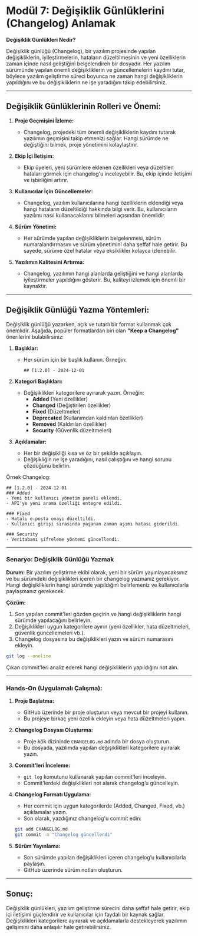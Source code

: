 # **Modül 7: Değişiklik Günlüklerini (Changelog) Anlamak**

**Değişiklik Günlükleri Nedir?**

Değişiklik günlüğü (Changelog), bir yazılım projesinde yapılan değişikliklerin, iyileştirmelerin, hataların düzeltilmesinin ve yeni özelliklerin zaman içinde nasıl geliştiğini belgelendiren bir dosyadır. Her yazılım sürümünde yapılan önemli değişikliklerin ve güncellemelerin kaydını tutar, böylece yazılım geliştirme süreci boyunca ne zaman hangi değişikliklerin yapıldığını ve bu değişikliklerin ne işe yaradığını takip edebilirsiniz.

---

## **Değişiklik Günlüklerinin Rolleri ve Önemi:**

1. **Proje Geçmişini İzleme:**
   - Changelog, projedeki tüm önemli değişikliklerin kaydını tutarak yazılımın geçmişini takip etmenizi sağlar. Hangi sürümde ne değiştiğini bilmek, proje yönetimini kolaylaştırır.

2. **Ekip İçi İletişim:**
   - Ekip üyeleri, yeni sürümlere eklenen özellikleri veya düzeltilen hataları görmek için changelog'u inceleyebilir. Bu, ekip içinde iletişimi ve işbirliğini artırır.

3. **Kullanıcılar İçin Güncellemeler:**
   - Changelog, yazılım kullanıcılarına hangi özelliklerin eklendiği veya hangi hataların düzeltildiği hakkında bilgi verir. Bu, kullanıcıların yazılımı nasıl kullanacaklarını bilmeleri açısından önemlidir.

4. **Sürüm Yönetimi:**
   - Her sürümde yapılan değişikliklerin belgelenmesi, sürüm numaralandırmasını ve sürüm yönetimini daha şeffaf hale getirir. Bu sayede, sürüme özel hatalar veya eksiklikler kolayca izlenebilir.

5. **Yazılımın Kalitesini Artırma:**
   - Changelog, yazılımın hangi alanlarda geliştiğini ve hangi alanlarda iyileştirmeler yapıldığını gösterir. Bu, kaliteyi izlemek için önemli bir kaynaktır.

---

## **Değişiklik Günlüğü Yazma Yöntemleri:**

Değişiklik günlüğü yazarken, açık ve tutarlı bir format kullanmak çok önemlidir. Aşağıda, popüler formatlardan biri olan **"Keep a Changelog"** önerilerini bulabilirsiniz:

1. **Başlıklar:**
   - Her sürüm için bir başlık kullanın. Örneğin:

     ```text
     ## [1.2.0] - 2024-12-01
     ```

2. **Kategori Başlıkları:**
   - Değişiklikleri kategorilere ayırarak yazın. Örneğin:
     - **Added** (Yeni özellikler)
     - **Changed** (Değiştirilen özellikler)
     - **Fixed** (Düzeltmeler)
     - **Deprecated** (Kullanımdan kaldırılan özellikler)
     - **Removed** (Kaldırılan özellikler)
     - **Security** (Güvenlik düzeltmeleri)

3. **Açıklamalar:**
   - Her bir değişikliği kısa ve öz bir şekilde açıklayın.
   - Değişikliğin ne işe yaradığını, nasıl çalıştığını ve hangi sorunu çözdüğünü belirtin.

Örnek Changelog:

```text
## [1.2.0] - 2024-12-01
### Added
- Yeni bir kullanıcı yönetim paneli eklendi.
- API'ye yeni arama özelliği entegre edildi.

### Fixed
- Hatalı e-posta onayı düzeltildi.
- Kullanıcı girişi sırasında yaşanan zaman aşımı hatası giderildi.

### Security
- Veritabanı şifreleme yöntemi güncellendi.
```

---

### **Senaryo: Değişiklik Günlüğü Yazmak**

**Durum:**
Bir yazılım geliştirme ekibi olarak, yeni bir sürüm yayınlayacaksınız ve bu sürümdeki değişiklikleri içeren bir changelog yazmanız gerekiyor. Hangi değişikliklerin hangi sürümde yapıldığını belirlemeniz ve kullanıcılarla paylaşmanız gerekecek.

**Çözüm:**

1. Son yapılan commit'leri gözden geçirin ve hangi değişikliklerin hangi sürümde yapılacağını belirleyin.
2. Değişiklikleri uygun kategorilere ayırın (yeni özellikler, hata düzeltmeleri, güvenlik güncellemeleri vb.).
3. Changelog dosyasına bu değişiklikleri yazın ve sürüm numarasını ekleyin.

```bash
git log --oneline
```

Çıkan commit'leri analiz ederek hangi değişikliklerin yapıldığını not alın.

---

### **Hands-On (Uygulamalı Çalışma):**

1. **Proje Başlatma:**
   - GitHub üzerinde bir proje oluşturun veya mevcut bir projeyi kullanın.
   - Bu projeye birkaç yeni özellik ekleyin veya hata düzeltmeleri yapın.

2. **Changelog Dosyası Oluşturma:**
   - Proje kök dizininde `CHANGELOG.md` adında bir dosya oluşturun.
   - Bu dosyada, yazılımda yapılan değişiklikleri kategorilere ayırarak yazın.

3. **Commit’leri İnceleme:**
   - `git log` komutunu kullanarak yapılan commit'leri inceleyin.
   - Commit’lerdeki değişiklikleri not alarak changelog’u güncelleyin.

4. **Changelog Formatı Uygulama:**
   - Her commit için uygun kategorilerde (Added, Changed, Fixed, vb.) açıklamalar yazın.
   - Son olarak, yazdığınız changelog'u commit edin:

   ```bash
   git add CHANGELOG.md
   git commit -m "Changelog güncellendi"
   ```

5. **Sürüm Yayınlama:**
   - Son sürümde yapılan değişiklikleri içeren changelog’u kullanıcılarla paylaşın.
   - GitHub üzerinde sürüm notları oluşturun.

---

## **Sonuç:**

Değişiklik günlükleri, yazılım geliştirme sürecini daha şeffaf hale getirir, ekip içi iletişimi güçlendirir ve kullanıcılar için faydalı bir kaynak sağlar. Değişiklikleri kategorilere ayırarak ve açıklamalarla destekleyerek yazılımın gelişimini daha anlaşılır hale getirebilirsiniz.
